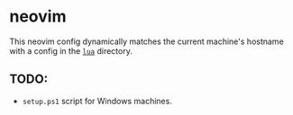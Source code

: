 # neovim

This neovim config dynamically matches the current machine's hostname with a config in the [`lua`](./dots/lua/) directory.

## TODO:
- `setup.ps1` script for Windows machines.
